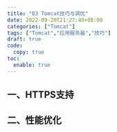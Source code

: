```yaml
---
title: "03 Tomcat技巧与调优"
date: 2022-09-20T21:27:40+08:00
categories: ["Tomcat"]
tags: ["Tomcat","应用服务器","技巧"]
draft: true
code:
  copy: true
toc:
  enable: true
---
```


## 一、HTTPS支持

## 二、性能优化

